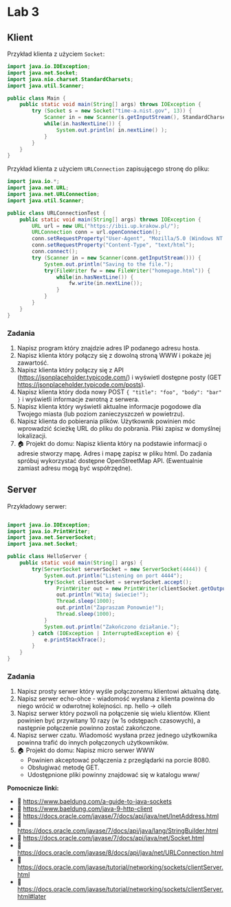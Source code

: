 # Lab 3
## Klient
Przykład klienta z użyciem `Socket`:
```java
import java.io.IOException;
import java.net.Socket;
import java.nio.charset.StandardCharsets;
import java.util.Scanner;

public class Main {
    public static void main(String[] args) throws IOException {
	    try (Socket s = new Socket("time-a.nist.gov", 13)) {
	        Scanner in = new Scanner(s.getInputStream(), StandardCharsets.UTF_8);
	        while(in.hasNextLine()) {
	            System.out.println( in.nextLine() );
            }
        }
    }
}
```

Przykład klienta z użyciem `URLConnection` zapisującego stronę do pliku:
```java
import java.io.*;
import java.net.URL;
import java.net.URLConnection;
import java.util.Scanner;

public class URLConnectionTest {
    public static void main(String[] args) throws IOException {
        URL url = new URL("https://ibii.up.krakow.pl/");
        URLConnection conn = url.openConnection();
        conn.setRequestProperty("User-Agent", "Mozilla/5.0 (Windows NT 6.1; Win64; x64; rv:47.0) Gecko/20100101 Firefox/47.0");
        conn.setRequestProperty("Content-Type", "text/html");
        conn.connect();
        try (Scanner in = new Scanner(conn.getInputStream())) {
            System.out.println("Saving to the file.");
            try(FileWriter fw = new FileWriter("homepage.html")) {
                while(in.hasNextLine()) {
                    fw.write(in.nextLine());
                }
            }
        }
    }
}
```

### Zadania
1. Napisz program który znajdzie adres IP podanego adresu hosta.
2. Napisz klienta który połączy się z dowolną stroną WWW i pokaże jej zawartość. 
3. Napisz klienta który połączy się z API (https://jsonplaceholder.typicode.com/) i wyświetl dostępne posty (GET https://jsonplaceholder.typicode.com/posts). 
4. Napisz klienta który doda nowy POST `{ "title": "foo", "body": "bar" }` i wyświetli informacje zwrotną z serwera.
6. Napisz klienta który wyświetli aktualne informacje pogodowe dla Twojego miasta (lub poziom zanieczyszczeń w powietrzu).
7. Napisz klienta do pobierania plików. Użytkownik powinien móc wprowadzić ścieżkę URL do pliku do pobrania. Pliki zapisz w domyślnej lokalizacji.
8. 🏠 Projekt do domu: Napisz klienta który na podstawie informacji o adresie stworzy mapę. Adres i mapę zapisz w pliku html. Do zadania spróbuj wykorzystać dostępne OpenStreetMap API. (Ewentualnie zamiast adresu mogą być współrzędne).

## Server
Przykładowy serwer:
```java

import java.io.IOException;
import java.io.PrintWriter;
import java.net.ServerSocket;
import java.net.Socket;

public class HelloServer {
    public static void main(String[] args) {
        try(ServerSocket serverSocket = new ServerSocket(4444)) {
            System.out.println("Listening on port 4444");
            try(Socket clientSocket = serverSocket.accept();
            	PrintWriter out = new PrintWriter(clientSocket.getOutputStream(), true)) {
                out.println("Witaj świecie!");
                Thread.sleep(1000);
                out.println("Zapraszam Ponownie!");
                Thread.sleep(1000);
            }
            System.out.println("Zakończono działanie.");
        } catch (IOException | InterruptedException e) {
            e.printStackTrace();
        }
    }
}
```

### Zadania
1. Napisz prosty serwer który wyśle połączonemu klientowi aktualną datę.
2. Napisz serwer echo-ohce - wiadomość wysłana z klienta powinna do niego wrócić w odwrotnej kolejności. np. hello -> olleh
3. Napisz serwer który pozwoli na połączenie się wielu klientów. Klient powinien być przywitany 10 razy (w 1s odstępach czasowych), a następnie połączenie powinno zostać zakończone.
4. Napisz serwer czatu. Wiadomość wysłana przez jednego użytkownika powinna trafić do innych połączonych użytkowników.
5. 🏠 Projekt do domu: Napisz micro serwer WWW
	* Powinien akceptować połączenia z przeglądarki na porcie 8080.
	* Obsługiwać metodę GET.
	* Udostępnione pliki powinny znajdować się w katalogu www/

**Pomocnicze linki:**
* 📖 https://www.baeldung.com/a-guide-to-java-sockets
* 📖 https://www.baeldung.com/java-9-http-client
* 📖 https://docs.oracle.com/javase/7/docs/api/java/net/InetAddress.html
* 📖 https://docs.oracle.com/javase/7/docs/api/java/lang/StringBuilder.html
* 📖 https://docs.oracle.com/javase/7/docs/api/java/net/Socket.html
* 📖 https://docs.oracle.com/javase/8/docs/api/java/net/URLConnection.html
* 📖 https://docs.oracle.com/javase/tutorial/networking/sockets/clientServer.html
* 📖 https://docs.oracle.com/javase/tutorial/networking/sockets/clientServer.html#later
 
